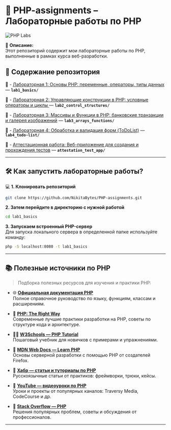# 🐘 PHP-assignments  – Лабораторные работы по PHP  

![PHP Labs](https://upload.wikimedia.org/wikipedia/commons/2/27/PHP-logo.svg)  

📌 **Описание:**  
Этот репозиторий содержит мои лабораторные работы по PHP, выполненные в рамках курса веб-разработки.  

## 🚀 **Содержание репозитория**  

🔹 - [Лабораторная 1: Основы PHP: переменные, операторы, типы данных](lab1_basics/) — **`lab1_basics/`**

🔹 - [Лабораторная 2: Управляющие конструкции в PHP: условные операторы и циклы ](lab2_control_structures/) — **`lab2_control_structures/`**

🔹 - [Лабораторная 3: Массивы и Функции в PHP: банковские транзакции и галерея изображений](lab3_arrays_functions/) — **`lab3_arrays_functions/`**

🔹 - [Лабораторная 4: Обработка и валидация форм (ToDoList)](lab4_todo-list/) — **`lab4_todo-list/`**

🔹 - [Аттестационная работа: Веб-приложение для создания и прохождения тестов](attestation_test_app/) — **`attestation_test_app/`**

---

## 🛠 **Как запустить лабораторные работы?**  

💻 **1. Клонировать репозиторий**  
```sh
git clone https://github.com/NikitaBytes/PHP-assignments.git
```
**2. Затем перейдите в директорию с нужной работой**
```sh
cd lab1_basics
```
**3. Запускаем встроенный PHP-сервер**<br>
Для запуска локального сервера в определенной папке используйте команду:
```sh
php -S localhost:8080 -t lab1_basics
```

---

## 📚 **Полезные источники по PHP**

> Подборка полезных ресурсов для изучения и практики PHP:

- 🌐 [**Официальная документация PHP**](https://www.php.net/manual/ru/)  
  Полное справочное руководство по языку, функциям, классам и расширениям.

- 📘 [**PHP: The Right Way**](https://phptherightway.com/)  
  Современные лучшие практики разработки на PHP, советы по структуре кода и архитектуре.

- 🧑‍💻 [**W3Schools — PHP Tutorial**](https://www.w3schools.com/php/)  
  Пошаговый учебник для новичков с примерами и упражнениями.

- 🧭 [**MDN Web Docs — Learn PHP**](https://developer.mozilla.org/en-US/docs/Learn/Server-side/PHP)  
  Основы серверной разработки с помощью PHP от создателей Firefox.

- 📰 [**Хабр — статьи и туториалы по PHP**](https://habr.com/ru/hub/php/)  
  Русскоязычные статьи от практиков: фреймворки, трюки, кейсы.

- 🎥 [**YouTube — видеоуроки по PHP**](https://www.youtube.com/results?search_query=php+для+начинающих)  
  Уроки и проекты от популярных каналов: Traversy Media, CodeCourse и др.

- 💬 [**Stack Overflow — PHP**](https://stackoverflow.com/questions/tagged/php)  
  Решения популярных проблем, советы и обсуждения от профессионалов.

---
